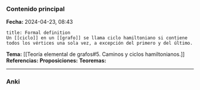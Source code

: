 ### Contenido principal

**Fecha:** 2024-04-23, 08:43

```ad-formal
title: Formal definition
Un [[ciclo]] en un [[grafo]] se llama ciclo hamiltoniano si contiene todos los vértices una sola vez, a excepción del primero y del último.
```

**Tema:** [[Teoría elemental de grafos#5. Caminos y ciclos hamiltonianos.]]
**Referencias:**
**Proposiciones:**
**Teoremas:**

---
### Anki
